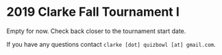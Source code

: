 # 2019 Clarke Fall Tournament I

Empty for now. Check back closer to the tournament start date. 

If you have any questions contact `clarke [dot] quizbowl [at] gmail.com`.
